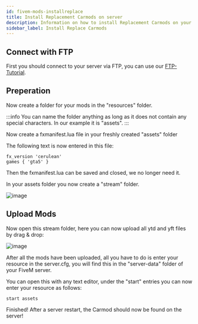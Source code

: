 ```yaml
---
id: fivem-mods-installreplace
title: Install Replacement Carmods on server
description: Information on how to install Replacement Carmods on your FiveM server from ZAP-Hosting - ZAP-Hosting.com documentation
sidebar_label: Install Replace Carmods
---
```


## Connect with FTP
First you should connect to your server via FTP, you can use our [FTP-Tutorial](gameserver_ftpaccess.md).

## Preperation

Now create a folder for your mods in the "resources" folder.

:::info
You can name the folder anything as long as it does not contain any special characters. In our example it is "assets".
:::

Now create a fxmanifest.lua file in your freshly created "assets" folder

The following text is now entered in this file:

```
fx_version 'cerulean'
games { 'gta5' }

```

Then the fxmanifest.lua can be saved and closed, we no longer need it.

In your assets folder you now create a "stream" folder.

![image](https://user-images.githubusercontent.com/13604413/159168259-1508dc05-118c-4508-a1b3-7d11316b56fd.png)

## Upload Mods

Now open this stream folder, here you can now upload all ytd and yft files by drag & drop:

![image](https://user-images.githubusercontent.com/13604413/159168290-8136adcb-6bb3-4c97-af56-b834bb3311ab.png)

After all the mods have been uploaded, all you have to do is enter your resource in the server.cfg, you will find this in the "server-data" folder of your FiveM server.

You can open this with any text editor, under the "start" entries you can now enter your resource as follows:

```
start assets
```

Finished! After a server restart, the Carmod should now be found on the server!
